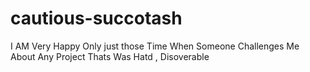 # cautious-succotash
I AM Very Happy Only just those Time When Someone Challenges Me About Any Project  Thats Was Hatd , Disoverable
